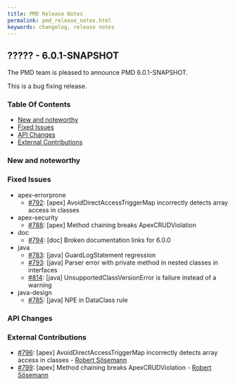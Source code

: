 ```yaml
---
title: PMD Release Notes
permalink: pmd_release_notes.html
keywords: changelog, release notes
---
```


## ????? - 6.0.1-SNAPSHOT

The PMD team is pleased to announce PMD 6.0.1-SNAPSHOT.

This is a bug fixing release.

### Table Of Contents

* [New and noteworthy](#new-and-noteworthy)
* [Fixed Issues](#fixed-issues)
* [API Changes](#api-changes)
* [External Contributions](#external-contributions)

### New and noteworthy

### Fixed Issues

*   apex-errorprone
    *   [#792](https://github.com/pmd/pmd/issues/792): \[apex] AvoidDirectAccessTriggerMap incorrectly detects array access in classes
*   apex-security
    *   [#788](https://github.com/pmd/pmd/issues/788): \[apex] Method chaining breaks ApexCRUDViolation
*   doc
    *   [#794](https://github.com/pmd/pmd/issues/794): \[doc] Broken documentation links for 6.0.0
*   java
    *   [#783](https://github.com/pmd/pmd/issues/783): \[java] GuardLogStatement regression
    *   [#793](https://github.com/pmd/pmd/issues/793): \[java] Parser error with private method in nested classes in interfaces
    *   [#814](https://github.com/pmd/pmd/issues/814): \[java] UnsupportedClassVersionError is failure instead of a warning
*   java-design
    *   [#785](https://github.com/pmd/pmd/issues/785): \[java] NPE in DataClass rule

### API Changes

### External Contributions

*   [#796](https://github.com/pmd/pmd/pull/796): \[apex] AvoidDirectAccessTriggerMap incorrectly detects array access in classes - [Robert Sösemann](https://github.com/up2go-rsoesemann)
*   [#799](https://github.com/pmd/pmd/pull/799): \[apex] Method chaining breaks ApexCRUDViolation - [Robert Sösemann](https://github.com/up2go-rsoesemann)
